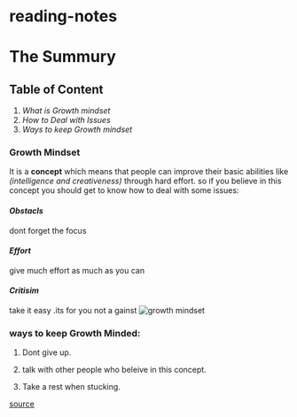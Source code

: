 # reading-notes
# The Summury
## Table of Content
1. *What is Growth mindset*
2. *How to Deal with Issues*
3. *Ways to keep Growth mindset*

### Growth Mindset  
It is a **concept** which means that people can improve their basic abilities like *(intelligence and creativeness)* through hard effort. so if you believe in this concept you should get to know how to deal with some issues:

#### ***Obstacls***   
dont forget the focus
#### ***Effort***
give much effort as much as you can 
#### ***Critisim***
take it easy .its for you not a gainst
![growth mindset](https://www.thegrowthcoach.com/atlanta/wp-content/uploads/2020/07/Growth-Mindset_1020.jpg)

### ways to keep Growth Minded:
1. Dont give up. 



   
3. talk with other people who beleive in this concept. 




   
3. Take a rest when stucking.

  



    
[source](https://www.atlassian.com/blog/inside-atlassian/growth-mindset)